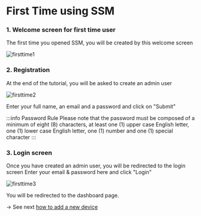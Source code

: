 # First Time using SSM
### 1. Welcome screen for first time user

The first time you opened SSM, you will be created by this welcome screen 

![firsttime1](/first-time-1.png)

### 2. Registration

At the end of the tutorial, you will be asked to create an admin user

![firsttime2](/first-time-2.png)

Enter your full name, an email and a password and click on "Submit"

:::info Password Rule
Please note that the password must be composed of a minimum of eight (8) characters, at least one (1) upper case English letter, one (1) lower case English letter, one (1) number and one (1) special character
:::

### 3. Login screen

Once you have created an admin user, you will be redirected to the login screen
Enter your email & password here and click "Login"

![firsttime3](/first-time-3.png)

You will be redirected to the dashboard page.

→ See next [how to add a new device](/docs/add-device)

